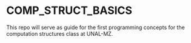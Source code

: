# COMP_STRUCT_BASICS
This repo will serve as guide for the first programming concepts for the computation structures class at UNAL-MZ.
